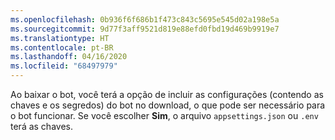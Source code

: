 ```yaml
---
ms.openlocfilehash: 0b936f6f686b1f473c843c5695e545d02a198e5a
ms.sourcegitcommit: 9d77f3aff9521d819e88efd0fbd19d469b9919e7
ms.translationtype: HT
ms.contentlocale: pt-BR
ms.lasthandoff: 04/16/2020
ms.locfileid: "68497979"
---
```

Ao baixar o bot, você terá a opção de incluir as configurações (contendo as chaves e os segredos) do bot no download, o que pode ser necessário para o bot funcionar. Se você escolher **Sim**, o arquivo `appsettings.json` ou `.env` terá as chaves.